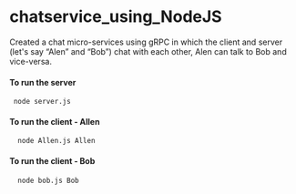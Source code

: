 # chatservice_using_NodeJS

Created a chat micro-services using gRPC in which the client and server (let's say “Alen” and “Bob”) chat with each other, Alen can talk to Bob and vice-versa.

#### To run the server

```
 node server.js
```

#### To run the client - Allen

```
  node Allen.js Allen
```

#### To run the client - Bob

```
  node bob.js Bob
